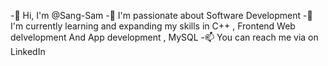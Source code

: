 -👋 Hi, I'm @Sang-Sam
-👀 I'm passionate about Software Development
-🌱 I'm currently learning and expanding my skills in C++ , Frontend Web delvelopment And App development , MySQL
-📫 You can reach me via on LinkedIn

<!---
Sang-Sam/Sang-Sam is a ✨ special ✨ repository because its `README.md` (this file) appears on your GitHub profile.
You can click the Preview link to take a look at your changes.
--->
